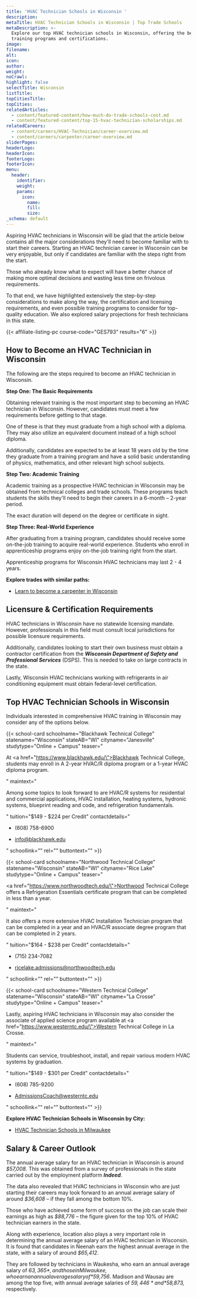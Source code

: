 ```yaml
---
title: 'HVAC Technician Schools in Wisconsin '
description:
metaTitle: HVAC Technician Schools in Wisconsin | Top Trade Schools
metaDescription: >-
  Explore our top HVAC technician schools in Wisconsin, offering the best
  training programs and certifications. 
image:
filename:
alt:
icon:
author:
weight:
noCrawl:
highlight: false
selectTitle: Wisconsin
listTitle:
topCitiesTitle:
topCities:
relatedArticles:
  - content/featured-content/how-much-do-trade-schools-cost.md
  - content/featured-content/top-15-hvac-technician-scholarships.md
relatedCareers:
  - content/careers/HVAC-Technician/career-overview.md
  - content/careers/carpenter/career-overview.md
sliderPages:
headerLogo:
headerIcon:
footerLogo:
footerIcon:
menu:
  header:
    identifier:
    weight:
    params:
      icon:
        name:
        fill:
        size:
_schema: default
---
```

Aspiring HVAC technicians in Wisconsin will be glad that the article below contains all the major considerations they'll need to become familiar with to start their careers. Starting an HVAC technician career in Wisconsin can be very enjoyable, but only if candidates are familiar with the steps right from the start.

Those who already know what to expect will have a better chance of making more optimal decisions and wasting less time on frivolous requirements.

To that end, we have highlighted extensively the step-by-step considerations to make along the way, the certification and licensing requirements, and even possible training programs to consider for top-quality education. We also explored salary projections for fresh technicians in this state.

{{< affiliate-listing-pc course-code="GES793" results="6" >}}

## **How to Become an HVAC Technician in Wisconsin**

The following are the steps required to become an HVAC technician in Wisconsin.

**Step One: The Basic Requirements**

Obtaining relevant training is the most important step to becoming an HVAC technician in Wisconsin. However, candidates must meet a few requirements before getting to that stage.

One of these is that they must graduate from a high school with a diploma. They may also utilize an equivalent document instead of a high school diploma.

Additionally, candidates are expected to be at least 18 years old by the time they graduate from a training program and have a solid basic understanding of physics, mathematics, and other relevant high school subjects.

**Step Two: Academic Training**

Academic training as a prospective HVAC technician in Wisconsin may be obtained from technical colleges and trade schools. These programs teach students the skills they'll need to begin their careers in a 6-month – 2-year period.

The exact duration will depend on the degree or certificate in sight.

**Step Three: Real-World Experience**

After graduating from a training program, candidates should receive some on-the-job training to acquire real-world experience. Students who enroll in apprenticeship programs enjoy on-the-job training right from the start.

Apprenticeship programs for Wisconsin HVAC technicians may last 2 - 4 years.

**Explore trades with similar paths:**

* [Learn to become a carpenter in Wisconsin](https://toptradeschools.com/near-you/carpenter/wisconsin/)

## **Licensure & Certification Requirements**

HVAC technicians in Wisconsin have no statewide licensing mandate. However, professionals in this field must consult local jurisdictions for possible licensure requirements.

Additionally, candidates looking to start their own business must obtain a contractor certification from the ***Wisconsin Department of Safety and Professional Services*** (DSPS). This is needed to take on large contracts in the state.

Lastly, Wisconsin HVAC technicians working with refrigerants in air conditioning equipment must obtain federal-level certification.

## **Top HVAC Technician Schools in Wisconsin**

Individuals interested in comprehensive HVAC training in Wisconsin may consider any of the options below.

{{< school-card schoolname="Blackhawk Technical College" statename="Wisconsin" stateAB="WI" cityname="Janesville" studytype="Online + Campus" teaser="<p>At <a href=\"https://www.blackhawk.edu/\">Blackhawk Technical College</a>, students may enroll in A 2-year HVAC/R diploma program or a 1-year HVAC diploma program.</p>" maintext="<p>Among some topics to look forward to are HVAC/R systems for residential and commercial applications, HVAC installation, heating systems, hydronic systems, blueprint reading and code, and refrigeration fundamentals.</p>" tuition="$149 - $224 per Credit" contactdetails="<ul><li><p>(608) 758-6900</p></li><li><p>info@blackhawk.edu</p></li></ul>" schoollink="" rel="" buttontext="" >}}

{{< school-card schoolname="Northwood Technical College" statename="Wisconsin" stateAB="WI" cityname="Rice Lake" studytype="Online + Campus" teaser="<p><a href=\"https://www.northwoodtech.edu/\">Northwood Technical College</a> offers a Refrigeration Essentials certificate program that can be completed in less than a year.</p>" maintext="<p>It also offers a more extensive HVAC Installation Technician program that can be completed in a year and an HVAC/R associate degree program that can be completed in 2 years.</p>" tuition="$164 - $238 per Credit" contactdetails="<ul><li><p>(715) 234-7082</p></li><li><p>ricelake.admissions@northwoodtech.edu</p></li></ul>" schoollink="" rel="" buttontext="" >}}

{{< school-card schoolname="Western Technical College" statename="Wisconsin" stateAB="WI" cityname="La Crosse" studytype="Online + Campus" teaser="<p>Lastly, aspiring HVAC technicians in Wisconsin may also consider the associate of applied science program available at <a href=\"https://www.westerntc.edu/\">Western Technical College</a> in La Crosse.</p>" maintext="<p>Students can service, troubleshoot, install, and repair various modern HVAC systems by graduation.</p>" tuition="$149 - $301 per Credit" contactdetails="<ul><li><p>(608) 785-9200</p></li><li><p>AdmissionsCoach@westerntc.edu</p></li></ul>" schoollink="" rel="" buttontext="" >}}

**Explore HVAC Technician Schools in Wisconsin by City:**

* [HVAC Technician Schools in Milwaukee](https://toptradeschools.com/near-you/hvac/wisconsin/milwaukee/)

## **Salary & Career Outlook**

The annual average salary for an HVAC technician in Wisconsin is around *$57,008*. This was obtained from a survey of professionals in the state carried out by the employment platform ***Indeed***.

The data also revealed that HVAC technicians in Wisconsin who are just starting their careers may look forward to an annual average salary of around *$36,608* – if they fall among the bottom 10%.

Those who have achieved some form of success on the job can scale their earnings as high as *$88,776* – the figure given for the top 10% of HVAC technician earners in the state.

Along with experience, location also plays a very important role in determining the annual average salary of an HVAC technician in Wisconsin. It is found that candidates in Neenah earn the highest annual average in the state, with a salary of around *$65,412*.

They are followed by technicians in Waukesha, who earn an annual average salary of *$63,365*, and those in Milwaukee, who earn an annual average salary of *$59,756*. Madison and Wausau are among the top five, with annual average salaries of *$59,446* and *$58,873,* respectively.
